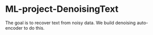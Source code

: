# ML-project-DenoisingText
The goal is to recover text from noisy data. We build denoising auto-encoder to do this. 
